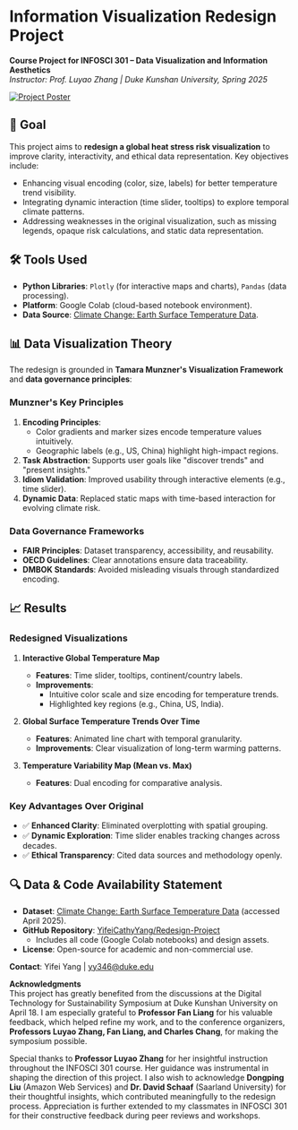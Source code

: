 # Information Visualization Redesign Project  
**Course Project for INFOSCI 301 – Data Visualization and Information Aesthetics**  
*Instructor: Prof. Luyao Zhang | Duke Kunshan University, Spring 2025*  

[![Project Poster](https://img.shields.io/badge/View_Full_Poster_PDF-%230077B5?style=for-the-badge&logo=adobe-acrobat-reader)](https://github.com/YifeiCathyYang/Redesign-Project/blob/main/Redesign_Poster_Yifei_Yang.pdf)  


## 🎯 Goal  
This project aims to **redesign a global heat stress risk visualization** to improve clarity, interactivity, and ethical data representation. Key objectives include:  
- Enhancing visual encoding (color, size, labels) for better temperature trend visibility.  
- Integrating dynamic interaction (time slider, tooltips) to explore temporal climate patterns.  
- Addressing weaknesses in the original visualization, such as missing legends, opaque risk calculations, and static data representation.  


## 🛠️ Tools Used  
- **Python Libraries**: `Plotly` (for interactive maps and charts), `Pandas` (data processing).  
- **Platform**: Google Colab (cloud-based notebook environment).  
- **Data Source**: [Climate Change: Earth Surface Temperature Data](https://www.kaggle.com/datasets/berkeleyearth/climate-change-earth-surface-temperature-data).  


## 📊 Data Visualization Theory  
The redesign is grounded in **Tamara Munzner's Visualization Framework** and **data governance principles**:  

### **Munzner's Key Principles**  
1. **Encoding Principles**:  
   - Color gradients and marker sizes encode temperature values intuitively.  
   - Geographic labels (e.g., US, China) highlight high-impact regions.  
2. **Task Abstraction**: Supports user goals like "discover trends" and "present insights."  
3. **Idiom Validation**: Improved usability through interactive elements (e.g., time slider).  
4. **Dynamic Data**: Replaced static maps with time-based interaction for evolving climate risk.  

### **Data Governance Frameworks**  
- **FAIR Principles**: Dataset transparency, accessibility, and reusability.  
- **OECD Guidelines**: Clear annotations ensure data traceability.  
- **DMBOK Standards**: Avoided misleading visuals through standardized encoding.  


## 📈 Results  
### Redesigned Visualizations  
1. **Interactive Global Temperature Map**  
   - **Features**: Time slider, tooltips, continent/country labels.  
   - **Improvements**:  
     - Intuitive color scale and size encoding for temperature trends.  
     - Highlighted key regions (e.g., China, US, India).  

2. **Global Surface Temperature Trends Over Time**  
   - **Features**: Animated line chart with temporal granularity.  
   - **Improvements**: Clear visualization of long-term warming patterns.  

3. **Temperature Variability Map (Mean vs. Max)**  
   - **Features**: Dual encoding for comparative analysis.  

### Key Advantages Over Original  
- ✅ **Enhanced Clarity**: Eliminated overplotting with spatial grouping.  
- ✅ **Dynamic Exploration**: Time slider enables tracking changes across decades.  
- ✅ **Ethical Transparency**: Cited data sources and methodology openly.  


## 🔍 Data & Code Availability Statement  
- **Dataset**: [Climate Change: Earth Surface Temperature Data](https://www.kaggle.com/datasets/berkeleyearth/climate-change-earth-surface-temperature-data) (accessed April 2025).  
- **GitHub Repository**: [YifeiCathyYang/Redesign-Project](https://github.com/YifeiCathyYang/Redesign-Project)  
  - Includes all code (Google Colab notebooks) and design assets.  
- **License**: Open-source for academic and non-commercial use.  


**Contact**: Yifei Yang | [yy346@duke.edu](mailto:yy346@duke.edu)

**Acknowledgments**  
This project has greatly benefited from the discussions at the Digital Technology for Sustainability Symposium at Duke Kunshan University on April 18. I am especially grateful to **Professor Fan Liang** for his valuable feedback, which helped refine my work, and to the conference organizers, **Professors Luyao Zhang, Fan Liang, and Charles Chang**, for making the symposium possible. 

Special thanks to **Professor Luyao Zhang** for her insightful instruction throughout the INFOSCI 301 course. Her guidance was instrumental in shaping the direction of this project. I also wish to acknowledge **Dongping Liu** (Amazon Web Services) and **Dr. David Schaaf** (Saarland University) for their thoughtful insights, which contributed meaningfully to the redesign process. Appreciation is further extended to my classmates in INFOSCI 301 for their constructive feedback during peer reviews and workshops.  
